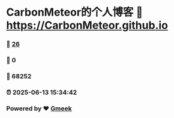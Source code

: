 # CarbonMeteor的个人博客 :link: https://CarbonMeteor.github.io 
### :page_facing_up: [26](https://CarbonMeteor.github.io/tag.html) 
### :speech_balloon: 0 
### :hibiscus: 68252 
### :alarm_clock: 2025-06-13 15:34:42 
### Powered by :heart: [Gmeek](https://github.com/Meekdai/Gmeek)
